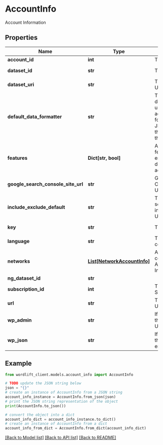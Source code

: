 # AccountInfo

Account Information

## Properties

Name | Type | Description | Notes
------------ | ------------- | ------------- | -------------
**account_id** | **int** | The Account Id | [readonly] 
**dataset_id** | **str** | The Dataset Id | [optional] [readonly] 
**dataset_uri** | **str** | The dataset URI | [readonly] 
**default_data_formatter** | **str** | The default data formatter used by the account to format the JSON+LD of the data from the KG. | [optional] [readonly] 
**features** | **Dict[str, bool]** | A list of features enabled or disabled for the account | [optional] [readonly] 
**google_search_console_site_url** | **str** | Google Search Console Site URL | [optional] [readonly] 
**include_exclude_default** | **str** | The default setting for include/exclude URLs. | [optional] [readonly] [default to 'include']
**key** | **str** | The Key | [optional] [readonly] 
**language** | **str** | The language code | [optional] [readonly] 
**networks** | [**List[NetworkAccountInfo]**](NetworkAccountInfo.md) | A list of connected Account Information | [readonly] 
**ng_dataset_id** | **str** |  | [optional] 
**subscription_id** | **int** | The Subscription Id | [readonly] 
**url** | **str** | The website URL | [optional] [readonly] 
**wp_admin** | **str** | If WordPress, the WP-ADMIN URL | [optional] [readonly] 
**wp_json** | **str** | If WordPress, the WP-JSON end-point | [optional] [readonly] 

## Example

```python
from wordlift_client.models.account_info import AccountInfo

# TODO update the JSON string below
json = "{}"
# create an instance of AccountInfo from a JSON string
account_info_instance = AccountInfo.from_json(json)
# print the JSON string representation of the object
print(AccountInfo.to_json())

# convert the object into a dict
account_info_dict = account_info_instance.to_dict()
# create an instance of AccountInfo from a dict
account_info_from_dict = AccountInfo.from_dict(account_info_dict)
```
[[Back to Model list]](../README.md#documentation-for-models) [[Back to API list]](../README.md#documentation-for-api-endpoints) [[Back to README]](../README.md)


